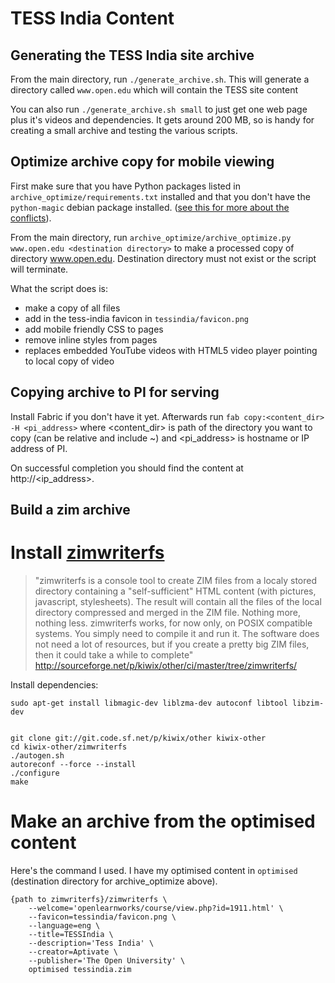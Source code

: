 TESS India Content
==================

Generating the TESS India site archive
--------------------------------------

From the main directory, run `./generate_archive.sh`. This will generate a directory called `www.open.edu` which will contain the TESS site content

You can also run `./generate_archive.sh small` to just get one web page plus it's videos and dependencies.  It gets around 200 MB, so is handy for creating a small archive and testing the various scripts.


Optimize archive copy for mobile viewing
----------------------------------------

First make sure that you have Python packages listed in `archive_optimize/requirements.txt` installed and that you don't have the `python-magic` debian package installed.  ([see this for more about the conflicts](http://stackoverflow.com/a/16203777/3189)).

From the main directory, run 
`archive_optimize/archive_optimize.py www.open.edu <destination directory>`
to make a processed copy of directory www.open.edu. Destination directory
must not exist or the script will terminate.

What the script does is:
* make a copy of all files
* add in the tess-india favicon in `tessindia/favicon.png`
* add mobile friendly CSS to pages
* remove inline styles from pages
* replaces embedded YouTube videos with HTML5 video player pointing to local
  copy of video


Copying archive to PI for serving
---------------------------------

Install Fabric if you don't have it yet. Afterwards run
`fab copy:<content_dir> -H <pi_address>` where <content_dir> is path of the
directory you want to copy (can be relative and include ~) and <pi_address>
is hostname or IP address of PI.

On successful completion you should find the content at http://<ip_address>.


Build a zim archive
-------------------

# Install [zimwriterfs](http://sourceforge.net/p/kiwix/other/ci/master/tree/zimwriterfs/)

> "zimwriterfs is a console tool to create ZIM files from a localy stored
> directory containing a "self-sufficient" HTML content (with pictures,
> javascript, stylesheets). The result will contain all the files of the local
> directory compressed and merged in the ZIM file. Nothing more, nothing less.
> zimwriterfs works, for now only, on POSIX compatible systems. You simply need
> to compile it and run it. The software does not need a lot of resources, but if
> you create a pretty big ZIM files, then it could take a while to complete"
> http://sourceforge.net/p/kiwix/other/ci/master/tree/zimwriterfs/

Install dependencies:

    sudo apt-get install libmagic-dev liblzma-dev autoconf libtool libzim-dev


    git clone git://git.code.sf.net/p/kiwix/other kiwix-other 
    cd kiwix-other/zimwriterfs
    ./autogen.sh
    autoreconf --force --install
    ./configure
    make


# Make an archive from the optimised content

Here's the command I used.  I have my optimised content 
in `optimised` (destination directory for archive_optimize above).

    {path to zimwriterfs}/zimwriterfs \
        --welcome='openlearnworks/course/view.php?id=1911.html' \
        --favicon=tessindia/favicon.png \
        --language=eng \
        --title=TESSIndia \
        --description='Tess India' \
        --creator=Aptivate \
        --publisher='The Open University' \
        optimised tessindia.zim
